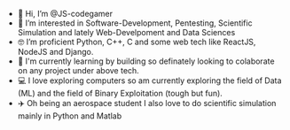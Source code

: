 - 👋 Hi, I’m @JS-codegamer
- 👀 I’m interested in Software-Development, Pentesting, Scientific Simulation and lately Web-Develpoment and Data Sciences
- 🤓 I’m proficient Python, C++, C and some web tech like ReactJS, NodeJS and Django.
- 🌱 I'm currently learning by building so definately looking to colaborate on any project under above tech.
- 💻 I love exploring computers so am currently exploring the field of Data (ML) and the field of Binary Exploitation (tough but fun).
- ✈️ Oh being an aerospace student I also love to do scientific simulation mainly in Python and Matlab
<!---
- 💞️ I’m looking to collaborate on Python projects for Simulation

JS-codegamer/JS-codegamer is a ✨ special ✨ repository because its `README.md` (this file) appears on your GitHub profile.
You can click the Preview link to take a look at your changes.
--->

